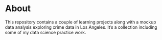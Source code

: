 # About
This repository contains a couple of learning projects along with a mockup data analysis exploring crime data in Los Angeles. It’s a collection including some of my data science practice work.

